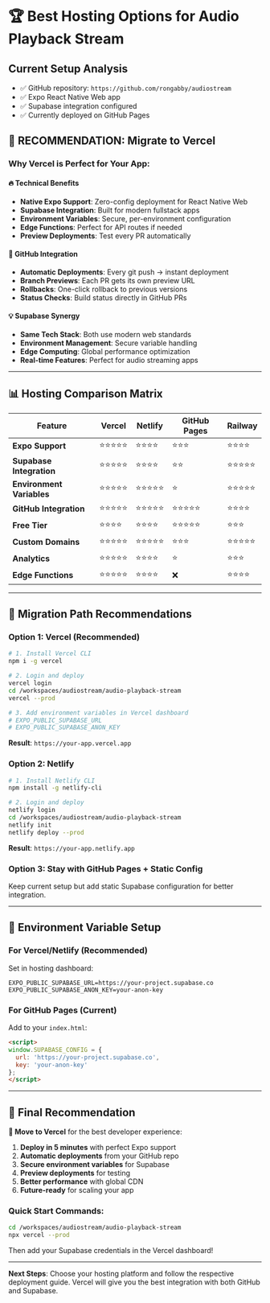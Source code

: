 # 🏆 Best Hosting Options for Audio Playback Stream

## Current Setup Analysis
- ✅ GitHub repository: `https://github.com/rongabby/audiostream`
- ✅ Expo React Native Web app
- ✅ Supabase integration configured
- ✅ Currently deployed on GitHub Pages

## 🥇 **RECOMMENDATION: Migrate to Vercel**

### Why Vercel is Perfect for Your App:

#### **🔥 Technical Benefits**
- **Native Expo Support**: Zero-config deployment for React Native Web
- **Supabase Integration**: Built for modern fullstack apps
- **Environment Variables**: Secure, per-environment configuration
- **Edge Functions**: Perfect for API routes if needed
- **Preview Deployments**: Test every PR automatically

#### **🚀 GitHub Integration**
- **Automatic Deployments**: Every git push → instant deployment
- **Branch Previews**: Each PR gets its own preview URL
- **Rollbacks**: One-click rollback to previous versions
- **Status Checks**: Build status directly in GitHub PRs

#### **💡 Supabase Synergy**
- **Same Tech Stack**: Both use modern web standards
- **Environment Management**: Secure variable handling
- **Edge Computing**: Global performance optimization
- **Real-time Features**: Perfect for audio streaming apps

---

## 📊 Hosting Comparison Matrix

| Feature | Vercel | Netlify | GitHub Pages | Railway |
|---------|--------|---------|--------------|---------|
| **Expo Support** | ⭐⭐⭐⭐⭐ | ⭐⭐⭐⭐ | ⭐⭐⭐ | ⭐⭐⭐⭐ |
| **Supabase Integration** | ⭐⭐⭐⭐⭐ | ⭐⭐⭐⭐ | ⭐⭐ | ⭐⭐⭐⭐⭐ |
| **Environment Variables** | ⭐⭐⭐⭐⭐ | ⭐⭐⭐⭐⭐ | ⭐ | ⭐⭐⭐⭐⭐ |
| **GitHub Integration** | ⭐⭐⭐⭐⭐ | ⭐⭐⭐⭐⭐ | ⭐⭐⭐⭐⭐ | ⭐⭐⭐⭐ |
| **Free Tier** | ⭐⭐⭐⭐ | ⭐⭐⭐⭐ | ⭐⭐⭐⭐⭐ | ⭐⭐⭐ |
| **Custom Domains** | ⭐⭐⭐⭐⭐ | ⭐⭐⭐⭐⭐ | ⭐⭐⭐ | ⭐⭐⭐⭐⭐ |
| **Analytics** | ⭐⭐⭐⭐⭐ | ⭐⭐⭐⭐ | ⭐ | ⭐⭐⭐ |
| **Edge Functions** | ⭐⭐⭐⭐⭐ | ⭐⭐⭐⭐ | ❌ | ⭐⭐⭐⭐ |

---

## 🚀 Migration Path Recommendations

### **Option 1: Vercel (Recommended)**
```bash
# 1. Install Vercel CLI
npm i -g vercel

# 2. Login and deploy
vercel login
cd /workspaces/audiostream/audio-playback-stream
vercel --prod

# 3. Add environment variables in Vercel dashboard
# EXPO_PUBLIC_SUPABASE_URL
# EXPO_PUBLIC_SUPABASE_ANON_KEY
```

**Result**: `https://your-app.vercel.app`

### **Option 2: Netlify**
```bash
# 1. Install Netlify CLI
npm install -g netlify-cli

# 2. Login and deploy
netlify login
cd /workspaces/audiostream/audio-playback-stream
netlify init
netlify deploy --prod
```

**Result**: `https://your-app.netlify.app`

### **Option 3: Stay with GitHub Pages + Static Config**
Keep current setup but add static Supabase configuration for better integration.

---

## 🔧 Environment Variable Setup

### For Vercel/Netlify (Recommended)
Set in hosting dashboard:
```
EXPO_PUBLIC_SUPABASE_URL=https://your-project.supabase.co
EXPO_PUBLIC_SUPABASE_ANON_KEY=your-anon-key
```

### For GitHub Pages (Current)
Add to your `index.html`:
```html
<script>
window.SUPABASE_CONFIG = {
  url: 'https://your-project.supabase.co',
  key: 'your-anon-key'
};
</script>
```

---

## 🎯 **Final Recommendation**

**🥇 Move to Vercel** for the best developer experience:

1. **Deploy in 5 minutes** with perfect Expo support
2. **Automatic deployments** from your GitHub repo
3. **Secure environment variables** for Supabase
4. **Preview deployments** for testing
5. **Better performance** with global CDN
6. **Future-ready** for scaling your app

### Quick Start Commands:
```bash
cd /workspaces/audiostream/audio-playback-stream
npx vercel --prod
```

Then add your Supabase credentials in the Vercel dashboard!

---

**Next Steps**: Choose your hosting platform and follow the respective deployment guide. Vercel will give you the best integration with both GitHub and Supabase.
